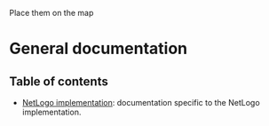 Place them on the map
# General documentation
## Table of contents

- [NetLogo implementation](../netlogo_implementation/documentation/tableOfContents.md): documentation specific to the NetLogo implementation.
